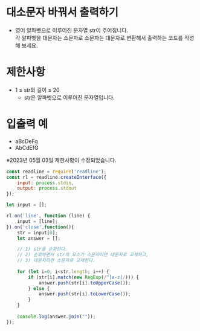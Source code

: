 # 대소문자 바꿔서 출력하기
- 영어 알파벳으로 이루어진 문자열 str이 주어집니다.  
각 알파벳을 대문자는 소문자로 소문자는 대문자로 변환해서 출력하는 코드를 작성해 보세요.


# 제한사항
- 1 ≤ str의 길이 ≤ 20
  - str은 알파벳으로 이루어진 문자열입니다.

# 입출력 예
- aBcDeFg
- AbCdEfG

※2023년 05월 03일 제한사항이 수정되었습니다.

```javascript
const readline = require('readline');
const rl = readline.createInterface({
    input: process.stdin,
    output: process.stdout
});

let input = [];

rl.on('line', function (line) {
    input = [line];
}).on('close',function(){
    str = input[0];
    let answer = [];

    // 1) str을 순회한다.
    // 2) 순회하면서 str의 요소가 소문자이면 대문자로 교체하고,
    // 3) 대문자라면 소문자로 교채한다.
    
    for (let i=0; i<str.length; i++) {
        if (str[i].match(new RegExp(/^[a-z]/))) {
            answer.push(str[i].toUpperCase());
        } else {
            answer.push(str[i].toLowerCase());
        }
    }
    
    console.log(answer.join(""));
});
```




